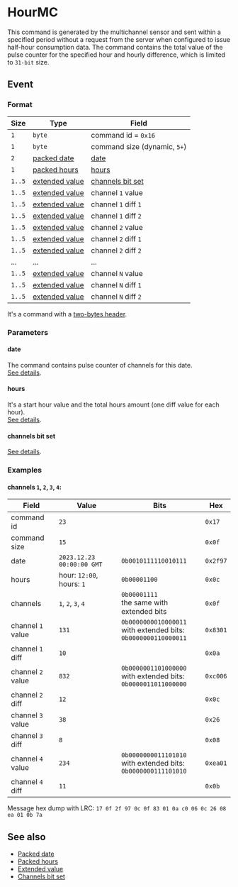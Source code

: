 # HourMC

This command is generated by the multichannel sensor and sent within a specified period without a request from the server when configured to issue half-hour consumption data.
The command contains the total value of the pulse counter for the specified hour and hourly difference, which is limited to `31-bit` size.


## Event

### Format

| Size   | Type                                            | Field                                               |
| ------ | ----------------------------------------------- | --------------------------------------------------- |
| `1`    | `byte`                                          | command id = `0x16`                                 |
| `1`    | `byte`                                          | command size (dynamic, `5+`)                        |
| `2`    | [packed date](../../types.md#packed-date)       | [date](#date)                                       |
| `1`    | [packed hours](../../types.md#packed-hours)     | [hours](#hours)                                     |
| `1..5` | [extended value](../../types.md#extended-value) | [channels bit set](../../types.md#channels-bit-set) |
| `1..5` | [extended value](#extended-value)               | channel `1` value                                   |
| `1..5` | [extended value](#extended-value)               | channel `1` diff `1`                                |
| `1..5` | [extended value](#extended-value)               | channel `1` diff `2`                                |
| `1..5` | [extended value](#extended-value)               | channel `2` value                                   |
| `1..5` | [extended value](#extended-value)               | channel `2` diff `1`                                |
| `1..5` | [extended value](#extended-value)               | channel `2` diff `2`                                |
| ...    | ...                                             | ...                                                 |
| `1..5` | [extended value](#extended-value)               | channel `N` value                                   |
| `1..5` | [extended value](#extended-value)               | channel `N` diff `1`                                |
| `1..5` | [extended value](#extended-value)               | channel `N` diff `2`                                |

It's a command with a [two-bytes header](../message.md#command-with-a-two-bytes-header).

### Parameters

#### **date**

The command contains pulse counter of channels for this date.
<br>
[See details](../../types.md#packed-date).

#### **hours**

It's a start hour value and the total hours amount (one diff value for each hour).
<br>
[See details](../../types.md#packed-hours).

#### **channels bit set**

[See details](../../types.md#channels-bit-set).

### Examples

#### channels `1`, `2`, `3`, `4`:

| Field             | Value                     | Bits                                                                    | Hex      |
| ----------------- | ------------------------- | ----------------------------------------------------------------------- | -------- |
| command id        | `23`                      |                                                                         | `0x17`   |
| command size      | `15`                      |                                                                         | `0x0f`   |
| date              | `2023.12.23 00:00:00 GMT` | `0b0010111110010111`                                                    | `0x2f97` |
| hours             | hour: `12:00`, hours: `1` | `0b00001100`                                                            | `0x0c`   |
| channels          | `1`, `2`, `3`, `4`        | `0b00001111` <br> the same with extended bits                           | `0x0f`   |
| channel `1` value | `131`                     | `0b0000000010000011` <br> with extended bits: <br> `0b0000000110000011` | `0x8301` |
| channel `1` diff  | `10`                      |                                                                         | `0x0a`   |
| channel `2` value | `832`                     | `0b0000001101000000` <br> with extended bits: <br> `0b0000011011000000` | `0xc006` |
| channel `2` diff  | `12`                      |                                                                         | `0x0c`   |
| channel `3` value | `38`                      |                                                                         | `0x26`   |
| channel `3` diff  | `8`                       |                                                                         | `0x08`   |
| channel `4` value | `234`                     | `0b0000000011101010` <br> with extended bits: <br> `0b0000000111101010` | `0xea01` |
| channel `4` diff  | `11`                      |                                                                         | `0x0b`   |

Message hex dump with LRC: `17 0f 2f 97 0c 0f 83 01 0a c0 06 0c 26 08 ea 01 0b 7a`


## See also

* [Packed date](../../types.md#packed-date)
* [Packed hours](../../types.md#packed-hours)
* [Extended value](../../types.md#extended-value)
* [Channels bit set](../../types.md#channels-bit-set)
